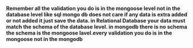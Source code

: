 **Remember all the validation you do is in the 
mongoose level not in the database
level like sql mongo db does not care
if any data is extra added or not added
it just save the data. in Relational Database your data must match
the schema of the database level.
in mongodb there is no schema the schema is the mongoose
lavel.every validation you do is in the mongoose
not in the mongodb**